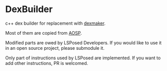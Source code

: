 # DexBuilder

c++ dex builder for replacement with [dexmaker](https://github.com/linkedin/dexmaker).

Most of them are copied
from [AOSP](https://cs.android.com/android/platform/superproject/+/master:frameworks/base/startop/view_compiler).

Modified parts are owed by LSPosed Developers. If you would like to use it in an open source project, please submodule
it.

Only part of instructions used by LSPosed are implemented. If you want to add other instructions, PR is welcomed.
